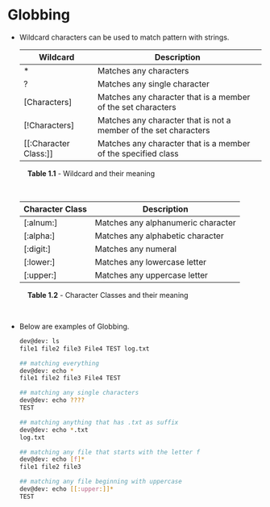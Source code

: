 # Globbing
 - Wildcard characters can be used to match pattern with strings. <br>

    | Wildcard     | Description |
    | --------------  | -------------- |
    | *            | Matches any characters |
    | ?            | Matches any single character |
    | [Characters] | Matches any character that is a member of the set characters |
    | [!Characters]| Matches any character that is not a member of the set characters |
    | [[:Character Class:]]  | Matches any character that is a member of the specified class |

    &nbsp; &nbsp; **Table 1.1** - Wildcard and their meaning

    </br>

    | Character Class | Description |
    | --------------- | -------------- |
    | [:alnum:]       | Matches any alphanumeric character |
    | [:alpha:]       | Matches any alphabetic character   |
    | [:digit:]       | Matches any numeral                |
    | [:lower:]       | Matches any lowercase letter       |
    | [:upper:]       | Matches any uppercase letter      |
    
   &nbsp; &nbsp; **Table 1.2** - Character Classes and their meaning 

   </br>

 - Below are examples of Globbing. 

    ```bash
    dev@dev: ls 
    file1 file2 file3 File4 TEST log.txt

    ## matching everything 
    dev@dev: echo *
    file1 file2 file3 File4 TEST

    ## matching any single characters
    dev@dev: echo ????
    TEST

    ## matching anything that has .txt as suffix
    dev@dev: echo *.txt
    log.txt

    ## matching any file that starts with the letter f
    dev@dev: echo [f]*
    file1 file2 file3 

    ## matching any file beginning with uppercase 
    dev@dev: echo [[:upper:]]*
    TEST
    ```


 

